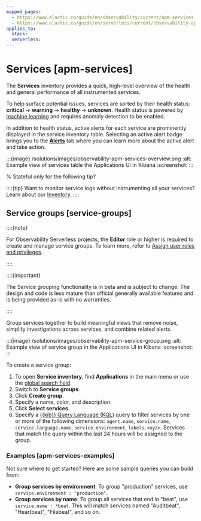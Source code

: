 ```yaml
---
mapped_pages:
  - https://www.elastic.co/guide/en/observability/current/apm-services.html
  - https://www.elastic.co/guide/en/serverless/current/observability-apm-services.html
applies_to:
  stack:
  serverless:
---
```


# Services [apm-services]

The **Services** inventory provides a quick, high-level overview of the health and general performance of all instrumented services.

To help surface potential issues, services are sorted by their health status: **critical** → **warning** → **healthy** → **unknown**. Health status is powered by [machine learning](../../../solutions/observability/apps/integrate-with-machine-learning.md) and requires anomaly detection to be enabled.

In addition to health status, active alerts for each service are prominently displayed in the service inventory table. Selecting an active alert badge brings you to the [**Alerts**](../../../solutions/observability/apps/create-apm-rules-alerts.md) tab where you can learn more about the active alert and take action.

:::{image} /solutions/images/observability-apm-services-overview.png
:alt: Example view of services table the Applications UI in Kibana
:screenshot:
:::

% Stateful only for the following tip?

::::{tip}
Want to monitor service logs without instrumenting all your services? Learn about our [Inventory](../../../solutions/observability/apps/inventory.md).
::::


## Service groups [service-groups]

::::{note}

For Observability Serverless projects, the **Editor** role or higher is required to create and manage service groups. To learn more, refer to [Assign user roles and privileges](../../../deploy-manage/users-roles/cloud-organization/user-roles.md#general-assign-user-roles).

::::


::::{important}

The Service grouping functionality is in beta and is subject to change. The design and code is less mature than official generally available features and is being provided as-is with no warranties.

::::


Group services together to build meaningful views that remove noise, simplify investigations across services, and combine related alerts.

:::{image} /solutions/images/observability-apm-service-group.png
:alt: Example view of service group in the Applications UI in Kibana
:screenshot:
:::

To create a service group:

1. To open **Service inventory**, find **Applications** in the main menu or use the [global search field](/explore-analyze/find-and-organize/find-apps-and-objects.md).
2. Switch to **Service groups**.
3. Click **Create group**.
4. Specify a name, color, and description.
5. Click **Select services**.
6. Specify a [{{kib}} Query Language (KQL)](../../../explore-analyze/query-filter/languages/kql.md) query to filter services by one or more of the following dimensions: `agent.name`, `service.name`, `service.language.name`, `service.environment`, `labels.<xyz>`. Services that match the query within the last 24 hours will be assigned to the group.

### Examples [apm-services-examples]

Not sure where to get started? Here are some sample queries you can build from:

* **Group services by environment**: To group "production" services, use `service.environment : "production"`.
* **Group services by name**: To group all services that end in "beat", use `service.name : *beat`. This will match services named "Auditbeat", "Heartbeat", "Filebeat", and so on.